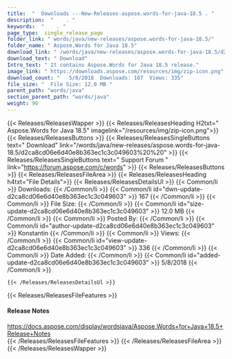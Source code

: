 ```yaml
---
title:  "  Downloads ---New-Releases-aspose.words-for-java-18.5 . " 
description:  "    . " 
keywords:  "    . " 
page_type:  single_release_page
folder_link: " words/java/new-releases/aspose.words-for-java-18.5/"
folder_name: " Aspose.Words for Java 18.5"
download_link: " /words/java/new-releases/aspose.words-for-java-18.5/d2ca8cd06e6d40e8b363ec1c3c049603"
download_text: " Download"
Intro_text: " It contains Aspose.Words for Java 18.5 release."
image_link: " https://downloads.aspose.com/resources/img/zip-icon.png"
download_count: "   5/8/2018  Downloads: 167  Views: 335"
file_size: "  File Size: 12.0 MB "
parent_path: "words/java"
section_parent_path: "words/java"
weight: 90 
---
```


{{< Releases/ReleasesWapper >}}
  {{< Releases/ReleasesHeading H2txt=" Aspose.Words for Java 18.5" imagelink="/resources/img/zip-icon.png">}}
  {{< Releases/ReleasesButtons >}}
    {{< Releases/ReleasesSingleButtons text=" Download" link="/words/java/new-releases/aspose.words-for-java-18.5/d2ca8cd06e6d40e8b363ec1c3c049603%20%20" >}}
    {{< Releases/ReleasesSingleButtons text=" Support Forum " link="https://forum.aspose.com/c/words" >}}
  {{< Releases/ReleasesButtons >}}
  {{< Releases/ReleasesFileArea >}}
    {{< Releases/ReleasesHeading h4txt="File Details">}}
    {{< Releases/ReleasesDetailsUl >}}
            {{< Common/li  >}} Downloads: {{< /Common/li >}} 
      {{< Common/li id="dwn-update-d2ca8cd06e6d40e8b363ec1c3c049603" >}} 167 {{< /Common/li >}} 
      {{< Common/li  >}} File Size: {{< /Common/li >}} 
      {{< Common/li id="size-update-d2ca8cd06e6d40e8b363ec1c3c049603" >}} 12.0 MB {{< /Common/li >}} 
      {{< Common/li  >}} Posted By: {{< /Common/li >}} 
      {{< Common/li id="author-update-d2ca8cd06e6d40e8b363ec1c3c049603" >}} Konstantin {{< /Common/li >}} 
      {{< Common/li  >}} Views: {{< /Common/li >}} 
      {{< Common/li id="view-update-d2ca8cd06e6d40e8b363ec1c3c049603" >}} 336 {{< /Common/li >}} 
      {{< Common/li  >}} Date Added: {{< /Common/li >}} 
      {{< Common/li id="added-update-d2ca8cd06e6d40e8b363ec1c3c049603" >}} 5/8/2018 {{< /Common/li >}} 

    {{< /Releases/ReleasesDetailsUl >}}

  {{< Releases/ReleasesFileFeatures >}}
      <h4>Release Notes</h4><div><a href="https://docs.aspose.com/display/wordsjava/Aspose.Words+for+Java+18.5+Release+Notes">https://docs.aspose.com/display/wordsjava/Aspose.Words+for+Java+18.5+Release+Notes</a></div>
  {{< /Releases/ReleasesFileFeatures >}}
 {{< /Releases/ReleasesFileArea >}}
{{< /Releases/ReleasesWapper >}}


